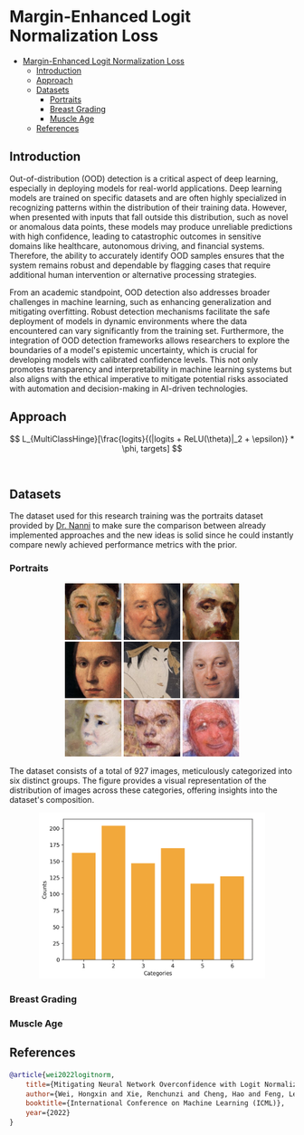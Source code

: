 # Margin-Enhanced Logit Normalization Loss

- [Margin-Enhanced Logit Normalization Loss](#margin-enhanced-logit-normalization-loss)
  - [Introduction](#introduction)
  - [Approach](#approach)
  - [Datasets](#datasets)
    - [Portraits](#portraits)
    - [Breast Grading](#breast-grading)
    - [Muscle Age](#muscle-age)
  - [References](#references)

## Introduction

Out-of-distribution (OOD) detection is a critical aspect of deep learning, especially in deploying models for real-world applications. Deep learning models are trained on specific datasets and are often highly specialized in recognizing patterns within the distribution of their training data. However, when presented with inputs that fall outside this distribution, such as novel or anomalous data points, these models may produce unreliable predictions with high confidence, leading to catastrophic outcomes in sensitive domains like healthcare, autonomous driving, and financial systems. Therefore, the ability to accurately identify OOD samples ensures that the system remains robust and dependable by flagging cases that require additional human intervention or alternative processing strategies.

From an academic standpoint, OOD detection also addresses broader challenges in machine learning, such as enhancing generalization and mitigating overfitting. Robust detection mechanisms facilitate the safe deployment of models in dynamic environments where the data encountered can vary significantly from the training set. Furthermore, the integration of OOD detection frameworks allows researchers to explore the boundaries of a model's epistemic uncertainty, which is crucial for developing models with calibrated confidence levels. This not only promotes transparency and interpretability in machine learning systems but also aligns with the ethical imperative to mitigate potential risks associated with automation and decision-making in AI-driven technologies.

## Approach

$$
L_{MultiClassHinge}[\frac{logits}{(|logits + ReLU(\theta)|_2 + \epsilon)} * \phi, targets]
$$

<br />

## Datasets

The dataset used for this research training was the portraits dataset provided by [Dr. Nanni](https://scholar.google.it/citations?user=5NSGzcQAAAAJ&hl=en) to make sure the comparison between already implemented approaches and the new ideas is solid since he could instantly compare newly achieved performance metrics with the prior.

### Portraits

<div align="center">
    <img src="art/dataset-image-1.jpg" width="100" />
    <img src="art/dataset-image-2.jpg" width="100" />
    <img src="art/dataset-image-3.jpg" width="100" />
</div>

<div align="center">
    <img src="art/dataset-image-4.jpg" width="100" />
    <img src="art/dataset-image-5.jpg" width="100" />
    <img src="art/dataset-image-6.jpg" width="100" />
</div>

<div align="center">
    <img src="art/dataset-image-7.jpg" width="100" />
    <img src="art/dataset-image-8.jpg" width="100" />
    <img src="art/dataset-image-9.jpg" width="100" />
</div>

The dataset consists of a total of 927 images, meticulously categorized into six distinct groups. The figure provides a visual representation of the distribution of images across these categories, offering insights into the dataset's composition.

<div align="center">
    <img src="art/distribution.png" width="400" />
</div>

### Breast Grading

### Muscle Age

## References

```bibtex
@article{wei2022logitnorm,
    title={Mitigating Neural Network Overconfidence with Logit Normalization},
    author={Wei, Hongxin and Xie, Renchunzi and Cheng, Hao and Feng, Lei and An, Bo and Li, Yixuan},
    booktitle={International Conference on Machine Learning (ICML)},
    year={2022}
}
```
